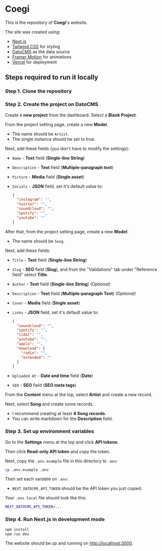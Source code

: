 # Coegi

This is the repository of **Coegi**'s website.

The site was created using:

- [Next.js](https://nextjs.org/)
- [Tailwind CSS](https://tailwindcss.com/) for styling
- [DatoCMS](https://tailwindcss.com/) as the data source
- [Framer Motion](https://www.framer.com/motion/) for animations
- [Vercel](https://vercel.com/) for deployment

## Steps required to run it locally

### Step 1. Clone the repository

### Step 2. Create the project on DatoCMS

Create a **new project** from the dashboard. Select a **Blank Project**.

From the project setting page, create a new **Model**.

- The name should be `Artist`.
- The single instance should be set to true.

Next, add these fields (you don't have to modify the settings):

- `Name` - **Text** field (**Single-line String**)
- `Description` - **Text** field (**Multiple-paragraph text**)
- `Picture` - **Media** field (**Single asset**)
- `Socials` - **JSON** field, set it's default value to:

  ```json
  {
    "instagram": "",
    "twitter": "",
    "soundcloud": "",
    "spotify": "",
    "youtube": ""
  }
  ```

After that, from the project setting page, create a new **Model**:

- The name should be `Song`.

Next, add these fields:

- `Title` - **Text** field (**Single-line String**)
- `Slug` - **SEO** field (**Slug**), and from the "Validations" tab under "Reference field" select **Title**.
- `Author` - **Text** field (**Single-line String**) _(Optional)_
- `Description` - **Text** field (**Multiple-paragraph Text**) _(Optional)_
- `Cover` - **Media** field (**Single asset**)
- `Links` - **JSON** field, set it's default value to:

  ```json
  {
    "soundcloud": "",
    "spotify": "",
    "tidal": "",
    "youtube": "",
    "apple": "",
    "download": {
      "radio": "",
      "extended": ""
    }
  }
  ```

- `Uploaded At` - **Date and time** field (**Date**)
- `SEO` - **SEO** field (**SEO meta tags**)

From the **Content** menu at the top, select **Artist** and create a new record.

Next, select **Song** and create some records.

- I recommend creating at least **4 Song records**.
- You can write markdown for the **Description** field.

### Step 3. Set up environment variables

Go to the **Settings** menu at the top and click **API tokens**.

Then click **Read-only API token** and copy the token.

Next, copy the `.env.example` file in this directory to `.env`:

```bash
cp .env.example .env
```

Then set each variable on `.env`:

- `NEXT_DATOCMS_API_TOKEN` should be the API token you just copied.

Your `.env.local` file should look like this:

```bash
NEXT_DATOCMS_API_TOKEN=...
```

### Step 4. Run Next.js in development mode

```bash
npm install
npm run dev
```

The website should be up and running on [http://localhost:3000](http://localhost:3000).
